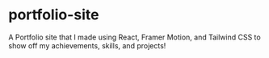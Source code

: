 # portfolio-site
A Portfolio site that I made using React, Framer Motion, and Tailwind CSS to show off my achievements, skills, and projects!
